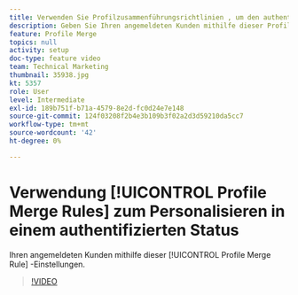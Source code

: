 ```yaml
---
title: Verwenden Sie Profilzusammenführungsrichtlinien , um den authentifizierten Status zu personalisieren.
description: Geben Sie Ihren angemeldeten Kunden mithilfe dieser Profilzusammenführungsregeleinstellungen ein personalisiertes Erlebnis.
feature: Profile Merge
topics: null
activity: setup
doc-type: feature video
team: Technical Marketing
thumbnail: 35938.jpg
kt: 5357
role: User
level: Intermediate
exl-id: 189b751f-b71a-4579-8e2d-fc0d24e7e148
source-git-commit: 124f03208f2b4e3b109b3f02a2d3d59210da5cc7
workflow-type: tm+mt
source-wordcount: '42'
ht-degree: 0%

---
```


# Verwendung [!UICONTROL Profile Merge Rules] zum Personalisieren in einem authentifizierten Status

Ihren angemeldeten Kunden mithilfe dieser [!UICONTROL Profile Merge Rule] -Einstellungen.

>[!VIDEO](https://video.tv.adobe.com/v/35938/?quality=12&learn=on)
